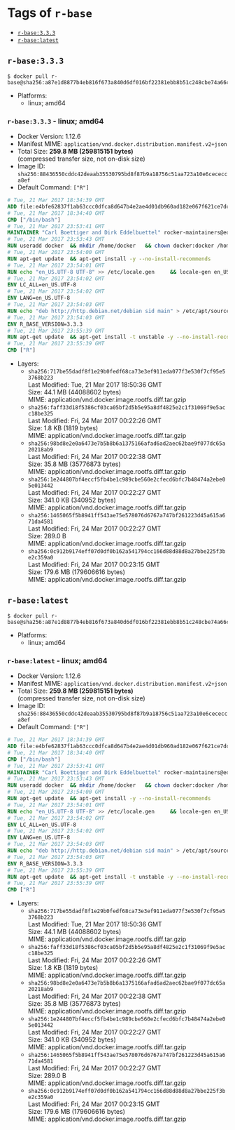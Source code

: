 <!-- THIS FILE IS GENERATED VIA './update-remote.sh' -->

# Tags of `r-base`

-	[`r-base:3.3.3`](#r-base333)
-	[`r-base:latest`](#r-baselatest)

## `r-base:3.3.3`

```console
$ docker pull r-base@sha256:a87e1d8877b4eb816f673a840d6df016bf22381ebb8b51c248cbe74a66c8ed40
```

-	Platforms:
	-	linux; amd64

### `r-base:3.3.3` - linux; amd64

-	Docker Version: 1.12.6
-	Manifest MIME: `application/vnd.docker.distribution.manifest.v2+json`
-	Total Size: **259.8 MB (259815151 bytes)**  
	(compressed transfer size, not on-disk size)
-	Image ID: `sha256:88436550cddc42deaab35530795bd8f87b9a18756c51aa723a10e6cececca8ef`
-	Default Command: `["R"]`

```dockerfile
# Tue, 21 Mar 2017 18:34:39 GMT
ADD file:e4bfe62837f1ab63ccc0dfca8d647b4e2ae4d01db960ad182e067f621ce7dc2a in / 
# Tue, 21 Mar 2017 18:34:40 GMT
CMD ["/bin/bash"]
# Tue, 21 Mar 2017 23:53:41 GMT
MAINTAINER "Carl Boettiger and Dirk Eddelbuettel" rocker-maintainers@eddelbuettel.com
# Tue, 21 Mar 2017 23:53:43 GMT
RUN useradd docker 	&& mkdir /home/docker 	&& chown docker:docker /home/docker 	&& addgroup docker staff
# Tue, 21 Mar 2017 23:54:00 GMT
RUN apt-get update 	&& apt-get install -y --no-install-recommends 		ed 		less 		locales 		vim-tiny 		wget 		ca-certificates 		fonts-texgyre 	&& rm -rf /var/lib/apt/lists/*
# Tue, 21 Mar 2017 23:54:01 GMT
RUN echo "en_US.UTF-8 UTF-8" >> /etc/locale.gen 	&& locale-gen en_US.utf8 	&& /usr/sbin/update-locale LANG=en_US.UTF-8
# Tue, 21 Mar 2017 23:54:02 GMT
ENV LC_ALL=en_US.UTF-8
# Tue, 21 Mar 2017 23:54:02 GMT
ENV LANG=en_US.UTF-8
# Tue, 21 Mar 2017 23:54:03 GMT
RUN echo "deb http://http.debian.net/debian sid main" > /etc/apt/sources.list.d/debian-unstable.list 	&& echo 'APT::Default-Release "testing";' > /etc/apt/apt.conf.d/default
# Tue, 21 Mar 2017 23:54:03 GMT
ENV R_BASE_VERSION=3.3.3
# Tue, 21 Mar 2017 23:55:39 GMT
RUN apt-get update 	&& apt-get install -t unstable -y --no-install-recommends 		littler                 r-cran-littler 		r-base=${R_BASE_VERSION}* 		r-base-dev=${R_BASE_VERSION}* 		r-recommended=${R_BASE_VERSION}*         && echo 'options(repos = c(CRAN = "https://cran.rstudio.com/"), download.file.method = "libcurl")' >> /etc/R/Rprofile.site         && echo 'source("/etc/R/Rprofile.site")' >> /etc/littler.r 	&& ln -s /usr/share/doc/littler/examples/install.r /usr/local/bin/install.r 	&& ln -s /usr/share/doc/littler/examples/install2.r /usr/local/bin/install2.r 	&& ln -s /usr/share/doc/littler/examples/installGithub.r /usr/local/bin/installGithub.r 	&& ln -s /usr/share/doc/littler/examples/testInstalled.r /usr/local/bin/testInstalled.r 	&& install.r docopt 	&& rm -rf /tmp/downloaded_packages/ /tmp/*.rds 	&& rm -rf /var/lib/apt/lists/*
# Tue, 21 Mar 2017 23:55:39 GMT
CMD ["R"]
```

-	Layers:
	-	`sha256:717be55dadf8f1e29b0fedf68ca73e3ef911eda077f3e530f7cf95e53768b223`  
		Last Modified: Tue, 21 Mar 2017 18:50:36 GMT  
		Size: 44.1 MB (44088602 bytes)  
		MIME: application/vnd.docker.image.rootfs.diff.tar.gzip
	-	`sha256:faff33d18f5386cf03ca05bf2d5b5e95a8df4825e2c1f31069f9e5acc18be325`  
		Last Modified: Fri, 24 Mar 2017 00:22:26 GMT  
		Size: 1.8 KB (1819 bytes)  
		MIME: application/vnd.docker.image.rootfs.diff.tar.gzip
	-	`sha256:98bd8e2e0a6473e7b5b8b6a1375166afad6ad2aec62bae9f077dc65a20218ab9`  
		Last Modified: Fri, 24 Mar 2017 00:22:38 GMT  
		Size: 35.8 MB (35776873 bytes)  
		MIME: application/vnd.docker.image.rootfs.diff.tar.gzip
	-	`sha256:1e244807bf4eccf5fb4be1c989cbe560e2cfecd6bfc7b48474a2ebe05e013442`  
		Last Modified: Fri, 24 Mar 2017 00:22:27 GMT  
		Size: 341.0 KB (340952 bytes)  
		MIME: application/vnd.docker.image.rootfs.diff.tar.gzip
	-	`sha256:1465065f5b8941ff543ae75e578076d6767a747bf261223d45a615a671da4581`  
		Last Modified: Fri, 24 Mar 2017 00:22:27 GMT  
		Size: 289.0 B  
		MIME: application/vnd.docker.image.rootfs.diff.tar.gzip
	-	`sha256:0c912b9174eff07d0df0b162a541794cc166d88d88d8a27bbe225f3be2c359a0`  
		Last Modified: Fri, 24 Mar 2017 00:23:15 GMT  
		Size: 179.6 MB (179606616 bytes)  
		MIME: application/vnd.docker.image.rootfs.diff.tar.gzip

## `r-base:latest`

```console
$ docker pull r-base@sha256:a87e1d8877b4eb816f673a840d6df016bf22381ebb8b51c248cbe74a66c8ed40
```

-	Platforms:
	-	linux; amd64

### `r-base:latest` - linux; amd64

-	Docker Version: 1.12.6
-	Manifest MIME: `application/vnd.docker.distribution.manifest.v2+json`
-	Total Size: **259.8 MB (259815151 bytes)**  
	(compressed transfer size, not on-disk size)
-	Image ID: `sha256:88436550cddc42deaab35530795bd8f87b9a18756c51aa723a10e6cececca8ef`
-	Default Command: `["R"]`

```dockerfile
# Tue, 21 Mar 2017 18:34:39 GMT
ADD file:e4bfe62837f1ab63ccc0dfca8d647b4e2ae4d01db960ad182e067f621ce7dc2a in / 
# Tue, 21 Mar 2017 18:34:40 GMT
CMD ["/bin/bash"]
# Tue, 21 Mar 2017 23:53:41 GMT
MAINTAINER "Carl Boettiger and Dirk Eddelbuettel" rocker-maintainers@eddelbuettel.com
# Tue, 21 Mar 2017 23:53:43 GMT
RUN useradd docker 	&& mkdir /home/docker 	&& chown docker:docker /home/docker 	&& addgroup docker staff
# Tue, 21 Mar 2017 23:54:00 GMT
RUN apt-get update 	&& apt-get install -y --no-install-recommends 		ed 		less 		locales 		vim-tiny 		wget 		ca-certificates 		fonts-texgyre 	&& rm -rf /var/lib/apt/lists/*
# Tue, 21 Mar 2017 23:54:01 GMT
RUN echo "en_US.UTF-8 UTF-8" >> /etc/locale.gen 	&& locale-gen en_US.utf8 	&& /usr/sbin/update-locale LANG=en_US.UTF-8
# Tue, 21 Mar 2017 23:54:02 GMT
ENV LC_ALL=en_US.UTF-8
# Tue, 21 Mar 2017 23:54:02 GMT
ENV LANG=en_US.UTF-8
# Tue, 21 Mar 2017 23:54:03 GMT
RUN echo "deb http://http.debian.net/debian sid main" > /etc/apt/sources.list.d/debian-unstable.list 	&& echo 'APT::Default-Release "testing";' > /etc/apt/apt.conf.d/default
# Tue, 21 Mar 2017 23:54:03 GMT
ENV R_BASE_VERSION=3.3.3
# Tue, 21 Mar 2017 23:55:39 GMT
RUN apt-get update 	&& apt-get install -t unstable -y --no-install-recommends 		littler                 r-cran-littler 		r-base=${R_BASE_VERSION}* 		r-base-dev=${R_BASE_VERSION}* 		r-recommended=${R_BASE_VERSION}*         && echo 'options(repos = c(CRAN = "https://cran.rstudio.com/"), download.file.method = "libcurl")' >> /etc/R/Rprofile.site         && echo 'source("/etc/R/Rprofile.site")' >> /etc/littler.r 	&& ln -s /usr/share/doc/littler/examples/install.r /usr/local/bin/install.r 	&& ln -s /usr/share/doc/littler/examples/install2.r /usr/local/bin/install2.r 	&& ln -s /usr/share/doc/littler/examples/installGithub.r /usr/local/bin/installGithub.r 	&& ln -s /usr/share/doc/littler/examples/testInstalled.r /usr/local/bin/testInstalled.r 	&& install.r docopt 	&& rm -rf /tmp/downloaded_packages/ /tmp/*.rds 	&& rm -rf /var/lib/apt/lists/*
# Tue, 21 Mar 2017 23:55:39 GMT
CMD ["R"]
```

-	Layers:
	-	`sha256:717be55dadf8f1e29b0fedf68ca73e3ef911eda077f3e530f7cf95e53768b223`  
		Last Modified: Tue, 21 Mar 2017 18:50:36 GMT  
		Size: 44.1 MB (44088602 bytes)  
		MIME: application/vnd.docker.image.rootfs.diff.tar.gzip
	-	`sha256:faff33d18f5386cf03ca05bf2d5b5e95a8df4825e2c1f31069f9e5acc18be325`  
		Last Modified: Fri, 24 Mar 2017 00:22:26 GMT  
		Size: 1.8 KB (1819 bytes)  
		MIME: application/vnd.docker.image.rootfs.diff.tar.gzip
	-	`sha256:98bd8e2e0a6473e7b5b8b6a1375166afad6ad2aec62bae9f077dc65a20218ab9`  
		Last Modified: Fri, 24 Mar 2017 00:22:38 GMT  
		Size: 35.8 MB (35776873 bytes)  
		MIME: application/vnd.docker.image.rootfs.diff.tar.gzip
	-	`sha256:1e244807bf4eccf5fb4be1c989cbe560e2cfecd6bfc7b48474a2ebe05e013442`  
		Last Modified: Fri, 24 Mar 2017 00:22:27 GMT  
		Size: 341.0 KB (340952 bytes)  
		MIME: application/vnd.docker.image.rootfs.diff.tar.gzip
	-	`sha256:1465065f5b8941ff543ae75e578076d6767a747bf261223d45a615a671da4581`  
		Last Modified: Fri, 24 Mar 2017 00:22:27 GMT  
		Size: 289.0 B  
		MIME: application/vnd.docker.image.rootfs.diff.tar.gzip
	-	`sha256:0c912b9174eff07d0df0b162a541794cc166d88d88d8a27bbe225f3be2c359a0`  
		Last Modified: Fri, 24 Mar 2017 00:23:15 GMT  
		Size: 179.6 MB (179606616 bytes)  
		MIME: application/vnd.docker.image.rootfs.diff.tar.gzip
